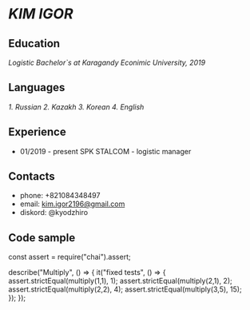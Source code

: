 # _KIM IGOR_ #
## Education ##
_Logistic Bachelor`s at Karagandy Econimic University, 2019_    
## Languages ##
_1. Russian 2. Kazakh 3. Korean 4. English_
## Experience ##
* 01/2019 - present SPK STALCOM - logistic manager
## Contacts ##
* phone: +821084348497 
* email: kim.igor2196@gmail.com 
* diskord: @kyodzhiro 
## Code sample ##
 const assert = require("chai").assert;
 
describe("Multiply", () => {
  it("fixed tests", () => {
    assert.strictEqual(multiply(1,1), 1);
    assert.strictEqual(multiply(2,1), 2);
    assert.strictEqual(multiply(2,2), 4);
    assert.strictEqual(multiply(3,5), 15);   
  });
});